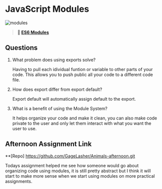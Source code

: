 # JavaScript Modules

![modules](https://bcw.blob.core.windows.net/public/img/1015719031845190)

> **📖 [ES6 Modules](https://codeworksacademy.com/fs-student-guide/resources/wk3/01-Modules)**

## Questions

1. What problem does using exports solve?

    Having to pull each idividual funtion or variable to other parts of your code. This allows you to push public all your code to a different code file.

2. How does export differ from export default?

    Export default will automatically assign default to the export.

3. What is a benefit of using the Module System?

    It helps organize your code and make it clean, you can also make code private to the user and only let them interact with what you want the user to use.

## Afternoon Assignment Link

**[Repo] https://github.com/GageLasher/Animals-afternoon.git



Todays assignment helped me see how someone would go about organizing code using modules, it is still pretty abstract but I think it will start to make more sense when we start using modules on more practical assignments.